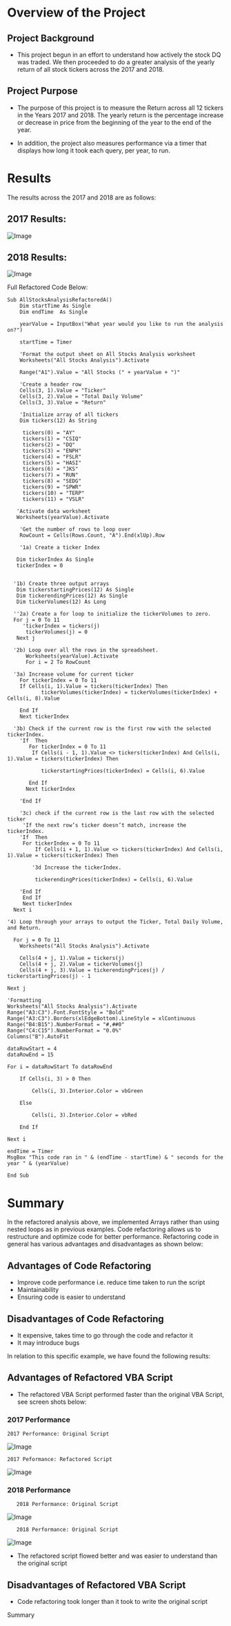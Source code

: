 # Overview of the Project 
## Project Background
* This project begun in an effort to understand how actively the stock DQ was traded. We then proceeded to do a greater analysis of the yearly return of all stock tickers across the 2017 and 2018. 

## Project Purpose
* The purpose of this project is to measure the Return across all 12 tickers in the Years 2017 and 2018. The yearly return is the percentage increase or decrease in price from the beginning of the year to the end of the year.
    
* In addition, the project also measures performance via a timer that displays how long it took each query, per year, to run.
   
# Results

The results across the 2017 and 2018 are as follows:
## 2017 Results:

![Image](https://github.com/faridah-m/stock-analysis/blob/main/2017_Refactored_Results.PNG)

## 2018 Results:

![Image](https://github.com/faridah-m/stock-analysis/blob/main/2018_Refactored_Results.PNG)

Full Refactored Code Below:

    Sub AllStocksAnalysisRefactoredA()
        Dim startTime As Single
        Dim endTime  As Single

        yearValue = InputBox("What year would you like to run the analysis on?")

        startTime = Timer
    
        'Format the output sheet on All Stocks Analysis worksheet
        Worksheets("All Stocks Analysis").Activate
    
        Range("A1").Value = "All Stocks (" + yearValue + ")"
    
        'Create a header row
        Cells(3, 1).Value = "Ticker"
        Cells(3, 2).Value = "Total Daily Volume"
        Cells(3, 3).Value = "Return"

        'Initialize array of all tickers
        Dim tickers(12) As String
    
         tickers(0) = "AY"
         tickers(1) = "CSIQ"
         tickers(2) = "DQ"
         tickers(3) = "ENPH"
         tickers(4) = "FSLR"
         tickers(5) = "HASI"
         tickers(6) = "JKS"
         tickers(7) = "RUN"
         tickers(8) = "SEDG"
         tickers(9) = "SPWR"
         tickers(10) = "TERP"
         tickers(11) = "VSLR"
    
       'Activate data worksheet
       Worksheets(yearValue).Activate
    
        'Get the number of rows to loop over
        RowCount = Cells(Rows.Count, "A").End(xlUp).Row
    
        '1a) Create a ticker Index
        
       Dim tickerIndex As Single
       tickerIndex = 0
         

      '1b) Create three output arrays
       Dim tickerstartingPrices(12) As Single
       Dim tickerendingPrices(12) As Single
       Dim tickerVolumes(12) As Long

      ''2a) Create a for loop to initialize the tickerVolumes to zero.
      For j = 0 To 11
         'tickerIndex = tickers(j)
          tickerVolumes(j) = 0
       Next j
             
      '2b) Loop over all the rows in the spreadsheet.
          Worksheets(yearValue).Activate
          For i = 2 To RowCount
    
      '3a) Increase volume for current ticker
        For tickerIndex = 0 To 11
        If Cells(i, 1).Value = tickers(tickerIndex) Then
               tickerVolumes(tickerIndex) = tickerVolumes(tickerIndex) + Cells(i, 8).Value

        End If
        Next tickerIndex
        
      '3b) Check if the current row is the first row with the selected tickerIndex.
        'If  Then
           For tickerIndex = 0 To 11
            If Cells(i - 1, 1).Value <> tickers(tickerIndex) And Cells(i, 1).Value = tickers(tickerIndex) Then

               tickerstartingPrices(tickerIndex) = Cells(i, 6).Value

           End If
          Next tickerIndex
            
        'End If
        
        '3c) check if the current row is the last row with the selected ticker
         'If the next row’s ticker doesn’t match, increase the tickerIndex.
        'If  Then
         For tickerIndex = 0 To 11
             If Cells(i + 1, 1).Value <> tickers(tickerIndex) And Cells(i, 1).Value = tickers(tickerIndex) Then
                   
            '3d Increase the tickerIndex.
            
             tickerendingPrices(tickerIndex) = Cells(i, 6).Value
            
        'End If
         End If
         Next tickerIndex
      Next i
    
    '4) Loop through your arrays to output the Ticker, Total Daily Volume, and Return.
    
      For j = 0 To 11
        Worksheets("All Stocks Analysis").Activate
        
        Cells(4 + j, 1).Value = tickers(j)
        Cells(4 + j, 2).Value = tickerVolumes(j)
        Cells(4 + j, 3).Value = tickerendingPrices(j) / tickerstartingPrices(j) - 1
        
    Next j
    
    'Formatting
    Worksheets("All Stocks Analysis").Activate
    Range("A3:C3").Font.FontStyle = "Bold"
    Range("A3:C3").Borders(xlEdgeBottom).LineStyle = xlContinuous
    Range("B4:B15").NumberFormat = "#,##0"
    Range("C4:C15").NumberFormat = "0.0%"
    Columns("B").AutoFit

    dataRowStart = 4
    dataRowEnd = 15

    For i = dataRowStart To dataRowEnd
        
        If Cells(i, 3) > 0 Then
            
            Cells(i, 3).Interior.Color = vbGreen
            
        Else
        
            Cells(i, 3).Interior.Color = vbRed
            
        End If
        
    Next i
 
    endTime = Timer
    MsgBox "This code ran in " & (endTime - startTime) & " seconds for the year " & (yearValue)

    End Sub
    
# Summary

In the refactored analysis above, we implemented Arrays rather than using nested loops as in previous examples. Code refactoring allows us to restructure and optimize code for better performance. Refactoring code in general has various advantages and disadvantages as shown below:

## Advantages of Code Refactoring
* Improve code performance i.e. reduce time taken to run the script 
* Maintainability
* Ensuring code is easier to understand

## Disadvantages of Code Refactoring
* It expensive, takes time to go through the code and refactor it
* It may introduce bugs

In relation to this specific example, we have found the following results:

## Advantages of Refactored VBA Script
* The refactored VBA Script performed faster than the original VBA Script, see screen shots below:

### 2017 Performance

    2017 Performance: Original Script
![Image](https://github.com/faridah-m/stock-analysis/blob/main/2017_Performance.PNG)
    
    2017 Peformance: Refactored Script
![Image](https://github.com/faridah-m/stock-analysis/blob/main/2017_Refactored_Performance.PNG)

### 2018 Performance

       2018 Performance: Original Script
![Image](https://github.com/faridah-m/stock-analysis/blob/main/2018_Performance.PNG)
       
       2018 Performance: Original Script
![Image](https://github.com/faridah-m/stock-analysis/blob/main/2018_Refactored_Performance.PNG)
        
 * The refactored script flowed better and was easier to understand than the original script
    

## Disadvantages of Refactored VBA Script
* Code refactoring took longer than it took to write the original script



        



Summary
